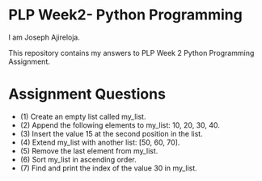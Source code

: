 # PLP Week2- Python Programming
I am Joseph Ajireloja.

This repository contains my answers to PLP Week 2 Python Programming Assignment.

# Assignment Questions
- (1) Create an empty list called my_list.
- (2) Append the following elements to my_list: 10, 20, 30, 40.
- (3) Insert the value 15 at the second position in the list.
- (4) Extend my_list with another list: [50, 60, 70].
- (5) Remove the last element from my_list.
- (6) Sort my_list in ascending order.
- (7) Find and print the index of the value 30 in my_list.
